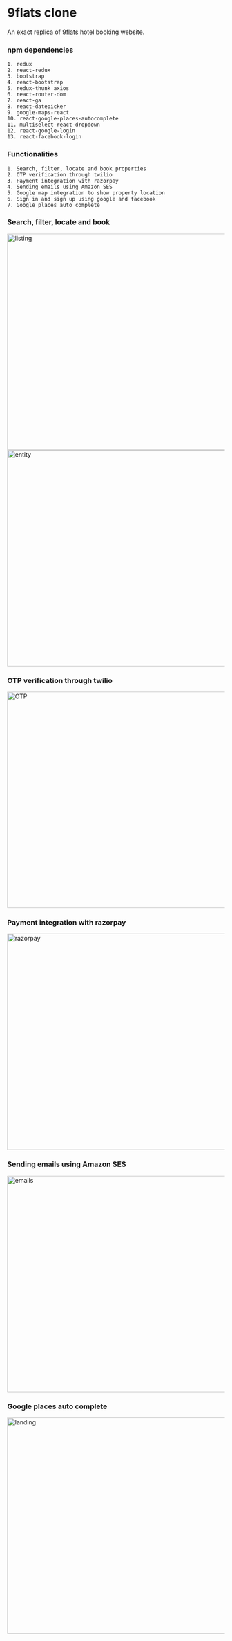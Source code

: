 # 9flats clone
An exact replica of [9flats](https://www.9flats.com/) hotel booking website.

### npm dependencies
    1. redux 
    2. react-redux 
    3. bootstrap 
    4. react-bootstrap 
    5. redux-thunk axios 
    6. react-router-dom
    7. react-ga
    8. react-datepicker
    9. google-maps-react
    10. react-google-places-autocomplete
    11. multiselect-react-dropdown
    12. react-google-login
    13. react-facebook-login

### Functionalities
    1. Search, filter, locate and book properties
    2. OTP verification through twilio
    3. Payment integration with razorpay
    4. Sending emails using Amazon SES
    5. Google map integration to show property location
    6. Sign in and sign up using google and facebook
    7. Google places auto complete

### Search, filter, locate and book
<img src="listing" width="800" height="500" alt="listing"/>
<br/>
<img src="entity" width="800" height="500" alt="entity"/>

### OTP verification through twilio
<img src="OTP" width="800" height="500" alt="OTP"/>

### Payment integration with razorpay
<img src="razorpay" width="800" height="500" alt="razorpay"/>

### Sending emails using Amazon SES
<img src="emails" width="800" height="500" alt="emails"/>

### Google places auto complete
<img src="landing" width="800" height="500" alt="landing"/>





